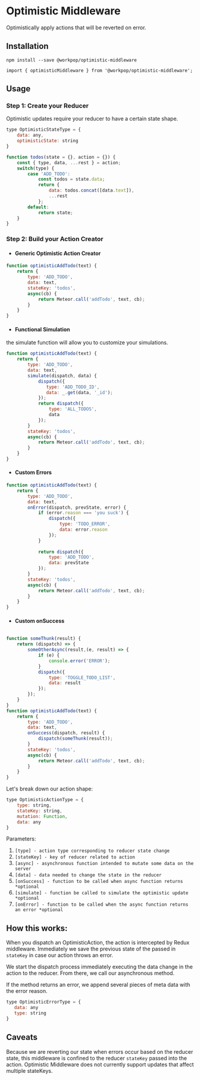 # Optimistic Middleware

Optimistically apply actions that will be reverted on error.

## Installation

`npm install --save @workpop/optimistic-middleware`

`import { optimisticMiddleware } from '@workpop/optimistic-middleware';`

## Usage

### Step 1: Create your Reducer

Optimistic updates require your reducer to have a certain state shape. 

```js
type OptimisticStateType = {
    data: any,
    optimisticState: string
}
```

```js
function todos(state = {}, action = {}) {
    const { type, data, ...rest } = action;
    switch(type) {
        case 'ADD_TODO':
            const todos = state.data;
            return {
                data: todos.concat([data.text]),
                ...rest
            };
        default:
            return state;
    }
}
```

### Step 2: Build your Action Creator

* #### Generic Optimistic Action Creator
```js
function optimisticAddTodo(text) {
    return {
        type: 'ADD_TODO',
        data: text,
        stateKey: 'todos',
        async(cb) {
            return Meteor.call('addTodo', text, cb);
        }
    }
}

```

* #### Functional Simulation
the simulate function will allow you to customize your simulations.

```js
function optimisticAddTodo(text) {
    return {
        type: 'ADD_TODO',
        data: text,
        simulate(dispatch, data) {
            dispatch({
               type: 'ADD_TODO_ID',
               data: _.get(data, '_id');
            });
            return dispatch({
                type: 'ALL_TODOS',
                data
            });
        }
        stateKey: 'todos',
        async(cb) {
            return Meteor.call('addTodo', text, cb);
        }
    }
}
```

* #### Custom Errors

```js
function optimisticAddTodo(text) {
    return {
        type: 'ADD_TODO',
        data: text,
        onError(dispatch, prevState, error) {
            if (error.reason === 'you suck') {
                dispatch({
                    type: 'TODO_ERROR',
                    data: error.reason
                }); 
            }
            
            return dispatch({
                type: 'ADD_TODO',
                data: prevState
            });
        }
        stateKey: 'todos',
        async(cb) {
            return Meteor.call('addTodo', text, cb);
        }
    }
}
```

* #### Custom onSuccess
```js

function someThunk(result) {
    return (dispatch) => {
        someOtherAsync(result,(e, result) => {
            if (e) {
                console.error('ERROR');
            }
            dispatch({
                type: 'TOGGLE_TODO_LIST',
                data: result
            });
        });
    }
}
function optimisticAddTodo(text) {
    return {
        type: 'ADD_TODO',
        data: text,
        onSuccess(dispatch, result) {
            dispatch(someThunk(result));
        }
        stateKey: 'todos',
        async(cb) {
            return Meteor.call('addTodo', text, cb);
        }
    }
}
```


Let's break down our action shape:

```js
type OptimisticActionType = {
    type: string,
    stateKey: string,
    mutation: Function,
    data: any
}
```

Parameters:

1. `[type] - action type corresponding to reducer state change`
2. `[stateKey] - key of reducer related to action`
3. `[async] - asynchronous function intended to mutate some data on the server`
4. `[data] - data needed to change the state in the reducer`
5. `[onSuccess] - function to be called when async function returns *optional`
6. `[simulate] - function be called to simulate the optimistic update *optional`
7. `[onError] - function to be called when the async function returns an error *optional`


## How this works:

When you dispatch an OptimisticAction, the action is intercepted by Redux middleware. Immediately we save the previous state of the passed in `stateKey` in case our action throws an error. 

We start the dispatch process immediately executing the data change in the action to the reducer.
From there, we call our asynchronous method. 

If the method returns an error, we append several pieces of meta data with the error reason.

 ```js
 type OptimisticErrorType = {
    data: any
    type: string
 }
 ```
## Caveats

Because we are reverting our state when errors occur based on the reducer state, this middleware is confined to the reducer `stateKey` passed into the action. Optimistic Middleware does not currently support updates that affect multiple stateKeys.
